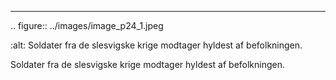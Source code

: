  ---

<!-- Figures extracted from nearby pages -->

.. figure:: ../images/image_p24_1.jpeg

   :alt: Soldater fra de slesvigske krige modtager hyldest af befolkningen.

   Soldater fra de slesvigske krige modtager hyldest af befolkningen.

